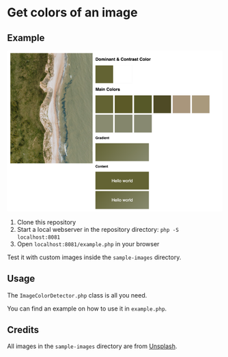 # Get colors of an image

## Example

![img.png](img.png)

1. Clone this repository
2. Start a local webserver in the repository directory: `php -S localhost:8081`
3. Open `localhost:8081/example.php` in your browser

Test it with custom images inside the `sample-images` directory.

## Usage

The `ImageColorDetector.php` class is all you need.

You can find an example on how to use it in `example.php`.

## Credits

All images in the `sample-images` directory are from [Unsplash](https://unsplash.com/).
